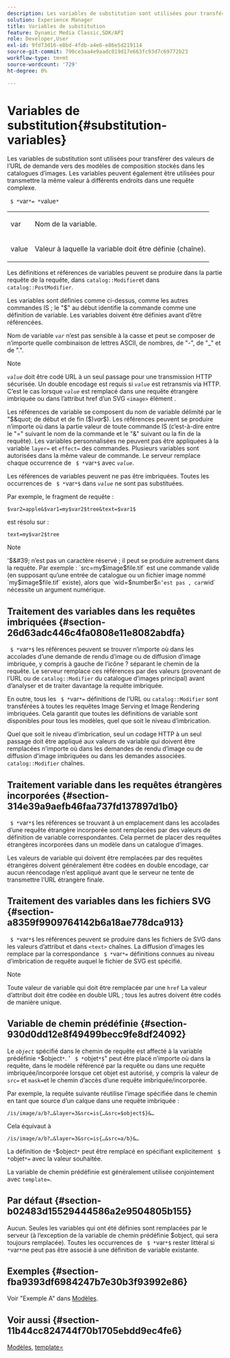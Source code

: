 ```yaml
---
description: Les variables de substitution sont utilisées pour transférer des valeurs de l’URL de demande vers des modèles de composition stockés dans les catalogues d’images. Les variables peuvent également être utilisées pour transmettre la même valeur à différents endroits dans une requête complexe.
solution: Experience Manager
title: Variables de substitution
feature: Dynamic Media Classic,SDK/API
role: Developer,User
exl-id: 9fd73d16-e8bd-4fdb-a4e6-e86e5d219114
source-git-commit: 790ce3aa4e9aadc019d17e663fc93d7c69772b23
workflow-type: tm+mt
source-wordcount: '729'
ht-degree: 0%

---
```


# Variables de substitution{#substitution-variables}

Les variables de substitution sont utilisées pour transférer des valeurs de l’URL de demande vers des modèles de composition stockés dans les catalogues d’images. Les variables peuvent également être utilisées pour transmettre la même valeur à différents endroits dans une requête complexe.

` $ *`var`*= *`value`*`

<table id="simpletable_EFEC66C23CE949EFACDC415A954DF323"> 
 <tr class="strow"> 
  <td class="stentry"> <p> <span class="codeph"> <span class="varname"> var </span> </span> </p> </td> 
  <td class="stentry"> <p>Nom de la variable. </p> </td> 
 </tr> 
 <tr class="strow"> 
  <td class="stentry"> <p> <span class="codeph"> <span class="varname"> value </span> </span> </p> </td> 
  <td class="stentry"> <p>Valeur à laquelle la variable doit être définie (chaîne). </p> </td> 
 </tr> 
</table>

Les définitions et références de variables peuvent se produire dans la partie requête de la requête, dans `catalog::Modifier`et dans `catalog::PostModifier`.

Les variables sont définies comme ci-dessus, comme les autres commandes IS ; le &quot;$&quot; au début identifie la commande comme une définition de variable. Les variables doivent être définies avant d’être référencées.

Nom de variable *`var`* n’est pas sensible à la casse et peut se composer de n’importe quelle combinaison de lettres ASCII, de nombres, de &quot;-&quot;, de &quot;_&quot; et de &quot;.&quot;.

>[!NOTE]
>
>*`value`* doit être codé URL à un seul passage pour une transmission HTTP sécurisée. Un double encodage est requis si *`value`* est retransmis via HTTP. C’est le cas lorsque *`value`* est remplacé dans une requête étrangère imbriquée ou dans l’attribut href d’un SVG `<image>` élément .

Les références de variable se composent du nom de variable délimité par le &quot;$&quot; de début et de fin ($)*var*$). Les références peuvent se produire n’importe où dans la partie valeur de toute commande IS (c’est-à-dire entre le &quot;=&quot; suivant le nom de la commande et le &quot;&amp;&quot; suivant ou la fin de la requête). Les variables personnalisées ne peuvent pas être appliquées à la variable `layer=` et `effect=` des commandes. Plusieurs variables sont autorisées dans la même valeur de commande. Le serveur remplace chaque occurrence de ` $ *`var`*$` avec *`value`*.

Les références de variables peuvent ne pas être imbriquées. Toutes les occurrences de ` $ *`var`*$` dans *`value`* ne sont pas substituées.

Par exemple, le fragment de requête :

`$var2=apple&$var1=my$var2$tree&text=$var1$`

est résolu sur :

`text=my$var2$tree`

>[!NOTE]
>
>&#39;$&#39; n’est pas un caractère réservé ; il peut se produire autrement dans la requête. Par exemple : `src=my$image$file.tif` est une commande valide (en supposant qu’une entrée de catalogue ou un fichier image nommé `my$image$file.tif` existe), alors que `wid=$number$` n’est pas , car `wid` nécessite un argument numérique.

## Traitement des variables dans les requêtes imbriquées {#section-26d63adc446c4fa0808e11e8082abdfa}

` $ *`var`*$` les références peuvent se trouver n’importe où dans les accolades d’une demande de rendu d’image ou de diffusion d’image imbriquée, y compris à gauche de l’icône ? séparant le chemin de la requête. Le serveur remplace ces références par des valeurs (provenant de l’URL ou de `catalog::Modifier` du catalogue d’images principal) avant d’analyser et de traiter davantage la requête imbriquée.

En outre, tous les ` $ *`var`*=` définitions de l’URL ou `catalog::Modifier` sont transférées à toutes les requêtes Image Serving et Image Rendering imbriquées. Cela garantit que toutes les définitions de variable sont disponibles pour tous les modèles, quel que soit le niveau d’imbrication.

Quel que soit le niveau d’imbrication, seul un codage HTTP à un seul passage doit être appliqué aux valeurs de variable qui doivent être remplacées n’importe où dans les demandes de rendu d’image ou de diffusion d’image imbriquées ou dans les demandes associées. `catalog::Modifier` chaînes.

## Traitement variable dans les requêtes étrangères incorporées {#section-314e39a9aefb46faa737fd137897d1b0}

` $ *`var`*$` les références se trouvant à un emplacement dans les accolades d’une requête étrangère incorporée sont remplacées par des valeurs de définition de variable correspondantes. Cela permet de placer des requêtes étrangères incorporées dans un modèle dans un catalogue d’images.

Les valeurs de variable qui doivent être remplacées par des requêtes étrangères doivent généralement être codées en double encodage, car aucun réencodage n’est appliqué avant que le serveur ne tente de transmettre l’URL étrangère finale.

## Traitement des variables dans les fichiers SVG {#section-a8359f9909764142b6a18ae778dca913}

` $ *`var`*$` les références peuvent se produire dans les fichiers de SVG dans les valeurs d’attribut et dans `<text>` chaînes. La diffusion d’images les remplace par la correspondance ` $ *`var`*=` définitions connues au niveau d’imbrication de requête auquel le fichier de SVG est spécifié.

>[!NOTE]
>
>Toute valeur de variable qui doit être remplacée par une `href` La valeur d’attribut doit être codée en double URL ; tous les autres doivent être codés de manière unique.

## Variable de chemin prédéfinie {#section-930d0dd12e8f49499becc9fe8df24092}

Le *`object`* spécifié dans le chemin de requête est affecté à la variable prédéfinie `*`$object`*`. &#39; ` $ *`objet`*$`&quot; peut être placé n’importe où dans la requête, dans le modèle référencé par la requête ou dans une requête imbriquée/incorporée lorsque cet objet est autorisé, y compris la valeur de `src=` et `mask=`et le chemin d’accès d’une requête imbriquée/incorporée.

Par exemple, la requête suivante réutilise l’image spécifiée dans le chemin en tant que source d’un calque dans une requête imbriquée :

`/is/image/a/b?…&layer=3&src=is{…&src=$object$}&…`

Cela équivaut à

`/is/image/a/b?…&layer=3&src=is{…&src=a/b}&…`

La définition de `*`$object`*` peut être remplacé en spécifiant explicitement ` $ *`objet`*=` avec la valeur souhaitée.

La variable de chemin prédéfinie est généralement utilisée conjointement avec `template=`.

## Par défaut {#section-b02483d15529444586a2e9504805b155}

Aucun. Seules les variables qui ont été définies sont remplacées par le serveur (à l’exception de la variable de chemin prédéfinie $object, qui sera toujours remplacée). Toutes les occurrences de ` $ *`var`*$` rester littéral si `*`var`*`ne peut pas être associé à une définition de variable existante.

## Exemples {#section-fba9393df6984247b7e30b3f93992e86}

Voir &quot;Exemple A&quot; dans [Modèles](../../../../../is-api/http-ref/image-serving-api-ref/c-http-protocol-reference/c-templates/c-templates.md#concept-3cd2d2adae0e41b2979b9640244d4d3e).

## Voir aussi {#section-11b44cc824744f70b1705ebdd9ec4fe6}

[Modèles](../../../../../is-api/http-ref/image-serving-api-ref/c-http-protocol-reference/c-templates/c-templates.md#concept-3cd2d2adae0e41b2979b9640244d4d3e), [template=](../../../../../is-api/http-ref/image-serving-api-ref/c-http-protocol-reference/c-command-reference/r-template.md#reference-3beccaa462a64bf0ba867e5c8fd0bd14)
